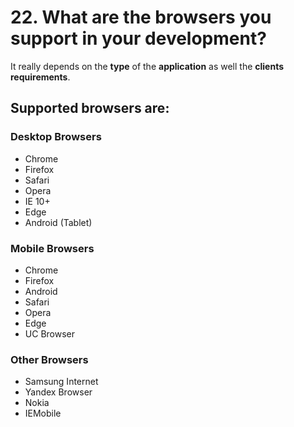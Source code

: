 # 22. What are the browsers you support in your development?

It really depends on the **type** of the **application** as well the **clients requirements**. 

## **Supported browsers are**: 

### Desktop Browsers

- Chrome 
- Firefox
- Safari
- Opera
- IE 10+
- Edge
- Android (Tablet)

### Mobile Browsers

- Chrome
- Firefox
- Android
- Safari
- Opera
- Edge
- UC Browser

### Other Browsers

- Samsung Internet
- Yandex Browser
- Nokia
- IEMobile
